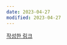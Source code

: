 ```yaml
---
date: 2023-04-27
modified: 2023-04-27
---
```

[작성한 링크](obsidian://open?vault=source&file=00-Project%2F%EC%98%B5%EC%8B%9C%EB%94%94%EC%96%B8%20%ED%8F%B4%EB%8D%94%20%EA%B5%AC%EC%A1%B0%20%EB%B0%94%EA%BE%B8%EA%B8%B0%2F3%EC%B0%A8%EC%9B%90%20%ED%8F%B4%EB%8D%94%20%EA%B5%AC%EC%A1%B0%2F%EA%B5%AC%EC%A1%B0%20%EC%A0%95%EC%9D%98)
